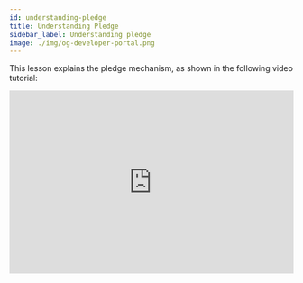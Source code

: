 ```yaml
---
id: understanding-pledge
title: Understanding Pledge
sidebar_label: Understanding pledge
image: ./img/og-developer-portal.png
---
```


This lesson explains the pledge mechanism, as shown in the following video tutorial:

<iframe width="100%" height="325" src="https://www.youtube.com/embed/PCqvFMTGu3o" frameborder="0" allow="accelerometer; autoplay; clipboard-write; encrypted-media; gyroscope; picture-in-picture; fullscreen;"></iframe>
<br/><br/>
